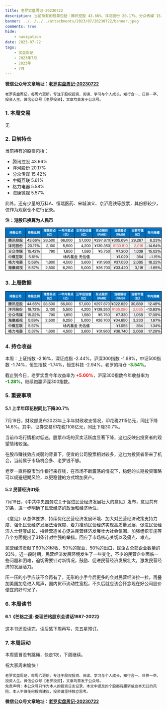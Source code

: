 ```yaml
---
title: 老罗实盘周记-20230722
description: 当前持有的股票包括：腾讯控股 43.66%、洋河股份 20.17%、分众传媒 15.42%、中概互联 5.61%、格力电器 5.58%、海康微视 5.57%。此外，还有少量的万科A、恒瑞医药、宋城演义、京沪高铁等股票，其份额较少，仅作为观察仓不进行记录。
banner: ../../../../attachments/2023/07/20230722/banner.jpeg
comments: true
hide:
    - navigation
date: 2023-07-22
tags:
    - 实盘周记
    - 2023年7月
    - 2023年
    - 7月
---
```


__微信公众号文章地址：[老罗实盘周记-20230722](https://mp.weixin.qq.com/s/QAycOtm1CZ7C0ggccsmW4g)__

```
老罗实盘周记，每周六更新。专注于股权投资、阅读、学习与个人成长，知行合一、日拱一卒、投资人生。微信公众号【老罗投资】，文章均首发于公众号。
```

### 1. 本周交易

无

### 2. 目前持仓

当前持有的股票包括：

+ 腾讯控股 43.66%
+ 洋河股份 20.17%
+ 分众传媒 15.42%
+ 中概互联 5.61%
+ 格力电器 5.58%
+ 海康微视 5.57%

此外，还有少量的万科A、恒瑞医药、宋城演义、京沪高铁等股票，其份额较少，仅作为观察仓不进行记录。

**注：港股已换算为人民币**

![目前持仓](../../../attachments/2023/07/20230722/1.png)

### 3. 上周数据

![上周数据](../../../attachments/2023/07/20230722/2.png)

### 4. 持仓收益

本周：上证指数 -2.16%，深证成指 -2.44%，沪深300指数 -1.98%，中证500指数 -1.74%，恒生指数 -1.74%，恒生科技 -2.94%，老罗的持仓 <strong style="color:green;">-3.54%</strong>。

截止到今日，老罗实盘今年收益率为 <strong style="color:red;">+5.00%</strong>，沪深300指数今年收益率为 <strong style="color:green;">-1.28%</strong>，继续跑赢沪深300指数。

### 5. 重要事项

#### 5.1 上半年印花税同比下降30.7%

7月19日，财政部发布2023年上半年财政收支情况，印花税2115亿元，同比下降14.6%。其中，证券交易印花税1108亿元，同比下降30.7%。

当前市场行情相对低迷，股票市场的买卖活跃度显著下降，这也反映出投资者的观望情绪较强。

在股市赚钱效应减弱的背景下，便宜的公司股票相对较多，这也为投资者带来了机会，当前属于市场机会多、老罗钱不够。

老罗一直将股市当作银行来存钱，在市场不断震荡的情况下，稳健的长期投资策略可以规避短期风险，以更稳健的方式增加资产。

#### 5.2 民营经济31条

7月19日，《中共中央国务院关于促进民营经济发展壮大的意见》发布，意见共有31条，进一步明确了民营经济的政治和经济地位。

《意见》从总体要求、持续优化民营经济发展环境、加大对民营经济政策支持力度、强化民营经济发展法治保障、着力推动民营经济实现高质量发展、促进民营经济人士健康成长、持续营造关心促进民营经济发展壮大社会氛围、加强组织实施等八个方面提出了31条针对性强的举措，回应了市场核心关切以及痛点、难点。

民营经济贡献了60%的税收、50%的就业、50%的出口，民企占全部企业数量的93%。近一段时期，民营经济发展环境发生了一些变化，不少的民营企业面临一些问题和困难，迫切需要针对新情况，鼓励、促进民营经济发展壮大，激发民营经济的发展活力。

压一压的小手应该不会再有了，无形的小手今后更多的会对民营经济拉一拉。再叠加美国加息进入尾声，国内货币流动性宽松，不久后就应该会怀念现在好公司股价便宜的好时光了。

### 6. 本周读书

#### 6.1《芒格之道-查理芒格股东会讲话1987-2022》

这本书还没读完，读后感下周再写，先五星预订。

### 7. 本周运动

本周感冒没有跳绳，快走1次，下周继续。

祝大家周末愉快！

```
老罗实盘周记，每周六更新。专注于股权投资、阅读、学习与个人成长，知行合一、日拱一卒、投资人生。微信公众号【老罗投资】，文章均首发于公众号。
免责声明：本公众号只作为本人的投资日志记录，本文中提及的个股都有腰斩或血本无归的风险，本人不做任何投资建议，投资请坚持独立思考。
```

__微信公众号文章地址：[老罗实盘周记-20230722](https://mp.weixin.qq.com/s/QAycOtm1CZ7C0ggccsmW4g)__